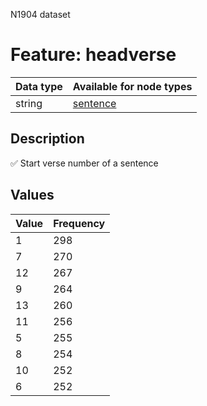 <p>N1904 dataset</p>

<h1>Feature: headverse</h1>

<table>
<thead>
<tr>
  <th>Data type</th>
  <th>Available for node types</th>
</tr>
</thead>
<tbody>
<tr>
  <td>string</td>
  <td><A HREF="featurebynodetype.md#sentence">sentence</A></td>
</tr>
</tbody>
</table>

<h2>Description</h2>

<p>✅ Start verse number of a sentence</p>

<h2>Values</h2>

<table>
<thead>
<tr>
  <th>Value</th>
  <th>Frequency</th>
</tr>
</thead>
<tbody>
<tr>
  <td>1</td>
  <td>298</td>
</tr>
<tr>
  <td>7</td>
  <td>270</td>
</tr>
<tr>
  <td>12</td>
  <td>267</td>
</tr>
<tr>
  <td>9</td>
  <td>264</td>
</tr>
<tr>
  <td>13</td>
  <td>260</td>
</tr>
<tr>
  <td>11</td>
  <td>256</td>
</tr>
<tr>
  <td>5</td>
  <td>255</td>
</tr>
<tr>
  <td>8</td>
  <td>254</td>
</tr>
<tr>
  <td>10</td>
  <td>252</td>
</tr>
<tr>
  <td>6</td>
  <td>252</td>
</tr>
</tbody>
</table>
